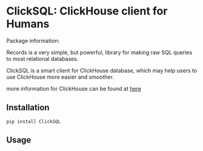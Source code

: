 # ClickSQL: ClickHouse client for Humans 
 

 
Package information:

Records is a very simple, but powerful, library for making raw SQL queries to most relational databases.
 
ClickSQL is a smart client for ClickHouse database, which may help users to use ClickHouse more easier and smoother. 


more information for ClickHouse can be found at [here](http://clickhouse.tech)



## Installation

`pip install ClickSQL`

## Usage

````

